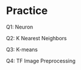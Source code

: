 # Practice  
Q1: Neuron                                      
           
Q2: K Nearest Neighbors    
    
Q3: K-means        
  
Q4: TF Image Preprocessing        
